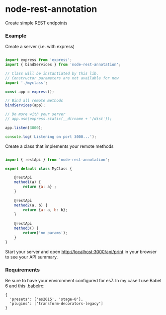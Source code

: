 # node-rest-annotation
Create simple REST endpoints

### Example
Create a server (i.e. with express)

```javascript

import express from 'express';
import { bindServices } from 'node-rest-annotation';

// Class will be instantiated by this lib. 
// Constructor parameters are not available for now
import './myclass';

const app = express();

// Bind all remote methods
bindServices(app);

// Do more with your server
// app.use(express.static(__dirname + '/dist'));

app.listen(3000);

console.log('Listening on port 3000...'); 

```

Create a class that implements your remote methods

```javascript

import { restApi } from 'node-rest-annotation';

export default class MyClass {

    @restApi
    method1(a) {
        return {a: a} ;
    }
    
    @restApi
    method2(a, b) {
        return {a: a, b: b};
    }
    
    @restApi
    method3() {
        return('no params');
    }
}

```

Start your server and open [http://localhost:3000/api/print](http://localhost:3000/api/print) in your browser to see your API summary.

### Requirements
Be sure to have your environment configured for es7. In my case I use Babel 6 and this .babelrc:

```
{
  'presets': ['es2015', 'stage-0'],
  'plugins': ['transform-decorators-legacy']
}

```